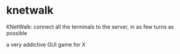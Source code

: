 # knetwalk
KNetWalk: connect all the terminals to the server, in as few turns as possible

a very addictive GUI game for X
